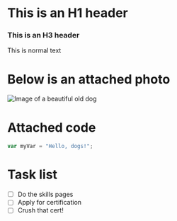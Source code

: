 # This is an H1 header
### This is an H3 header
This is normal text

# Below is an attached photo
![Image of a beautiful old dog](https://pettownsendvet.com/wp-content/uploads/2023/01/iStock-1052880600-1536x1024.jpg)

# Attached code
``` javascript
var myVar = "Hello, dogs!";
```

# Task list
- [ ] Do the skills pages
- [ ] Apply for certification
- [ ] Crush that cert!

